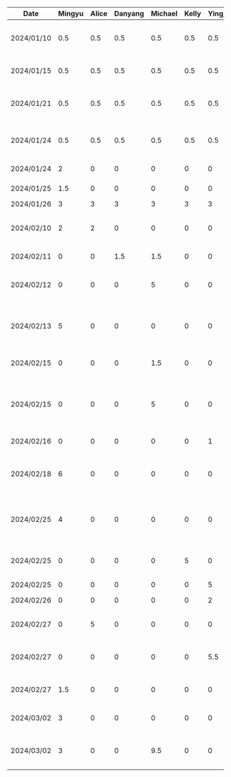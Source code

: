 | Date       | Mingyu | Alice | Danyang | Michael | Kelly | Yingjia | Task                                                        |
|------------|--------|-------|---------|---------|-------|---------|-------------------------------------------------------------|
| 2024/01/10 | 0.5    | 0.5   | 0.5     | 0.5     | 0.5   | 0.5     | Team formation and idea brainstorm                          |
| 2024/01/15 | 0.5    | 0.5   | 0.5     | 0.5     | 0.5   | 0.5     | Create git repo and markdown files                          |
| 2024/01/21 | 0.5    | 0.5   | 0.5     | 0.5     | 0.5   | 0.5     | Brainstorm project ideas and related features               |
| 2024/01/24 | 0.5    | 0.5   | 0.5     | 0.5     | 0.5   | 0.5     | Finalize features and split work for the proposal           |
| 2024/01/24 | 2      | 0     | 0       | 0       | 0     | 0       | Draw draft UI on Figma                                      |
| 2024/01/25 | 1.5    | 0     | 0       | 0       | 0     | 0       | Complete UI for first stage                                 |
| 2024/01/26 | 3      | 3     | 3       | 3       | 3     | 3       | Proposal work                                               |
| 2024/02/10 | 2      | 2     | 0       | 0       | 0     | 0       | Draw db schema and setup realm in project                   |
| 2024/02/11 | 0      | 0     | 1.5     | 1.5     | 0     | 0       | Buddy team evaluation                                       |
| 2024/02/12 | 0      | 0     | 0       | 5       | 0     | 0       | Skeleton UI and Frontend navigation support                 |
| 2024/02/13 | 5      | 0     | 0       | 0       | 0     | 0       | Integration of realm app template and basic login services  |
| 2024/02/15 | 0      | 0     | 0       | 1.5     | 0     | 0       | Basic profile + settings and back button                    |
| 2024/02/15 | 0      | 0     | 0       | 5       | 0     | 0       | MVC for settings, create settings page composables + design |
| 2024/02/16 | 0      | 0     | 0       | 0       | 0     | 1       | Add navigation for on List UI                               |
| 2024/02/18 | 6      | 0     | 0       | 0       | 0     | 0       | Setup Atlas app service, add data repositories for syncing  |
| 2024/02/25 | 4      | 0     | 0       | 0       | 0     | 0       | Code refactoring + user view model + profile page update    |
| 2024/02/25 | 0      | 0     | 0       | 0       | 5     | 0       | Login UI implementation + theme color adjustment            |
| 2024/02/25 | 0      | 0     | 0       | 0       | 0     | 5       | Basic List UI                                               |
| 2024/02/26 | 0      | 0     | 0       | 0       | 0     | 2       | List scrolling implementation                               |
| 2024/02/27 | 0      | 5     | 0       | 0       | 0     | 0       | Changing Navigation Bar UI                                  |
| 2024/02/27 | 0      | 0     | 0       | 0       | 0     | 5.5     | Finish on List UI + navigation from list to detail entry    |
| 2024/02/27 | 1.5    | 0     | 0       | 0       | 0     | 0       | Review 3 PRs, code clean up and refactoring                 |
| 2024/03/02 | 3      | 0     | 0       | 0       | 0     | 0       | Add landmarks to db and map screen UI                       |
| 2024/03/02 | 3      | 0     | 0       | 9.5     | 0     | 0       | Location permissions + User tracking on map view            |
